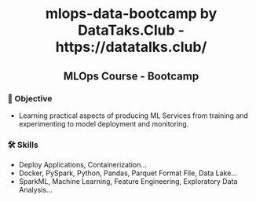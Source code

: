 <h1 align="center"> mlops-data-bootcamp by DataTaks.Club - https://datatalks.club/ </h1>
<h2 align="center"> MLOps Course - Bootcamp </h2>

### 🔭 Objective
- Learning practical aspects of producing ML Services from training and experimenting to model deployment and monitoring.

### 🛠 Skills
- Deploy Applications, Containerization...
- Docker, PySpark, Python, Pandas, Parquet Format File, Data Lake...
- SparkML, Machine Learning, Feature Engineering, Exploratory Data Analysis...
